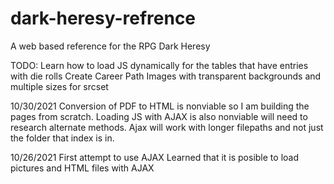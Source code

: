 # dark-heresy-refrence
A web based reference for the RPG Dark Heresy

TODO:
Learn how to load JS dynamically for the tables that have entries with die rolls
Create Career Path Images with transparent backgrounds and multiple sizes for srcset


10/30/2021 Conversion of PDF to HTML is nonviable so I am building the pages from scratch. Loading JS with AJAX is also nonviable will need to research alternate methods. Ajax will work with longer filepaths and not just the folder that index is in.

10/26/2021 First attempt to use AJAX Learned that it is posible to load pictures and HTML files with AJAX
